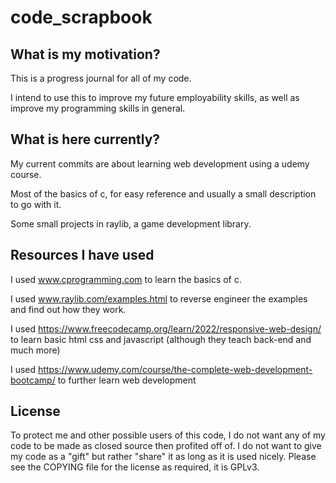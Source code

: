 # code_scrapbook

## What is my motivation?
This is a progress journal for all of my code.

I intend to use this to improve my future employability skills, as well as improve my programming skills in general.


## What is here currently?

My current commits are about learning web development using a udemy course.

Most of the basics of c, for easy reference and usually a small description to go with it.

Some small projects in raylib, a game development library. 



## Resources I have used


I used www.cprogramming.com to learn the basics of c.


I used www.raylib.com/examples.html to reverse engineer the examples and find out how they work.


I used https://www.freecodecamp.org/learn/2022/responsive-web-design/ to learn basic html css and javascript (although they teach back-end and much more)

I used https://www.udemy.com/course/the-complete-web-development-bootcamp/ to further learn web development

## License

To protect me and other possible users of this code, I do not want any of my code to be made as closed source then profited off of. I do not want to give my code as a "gift" but rather "share" it as long as it is used nicely. Please see the COPYING file for the license as required, it is GPLv3.
